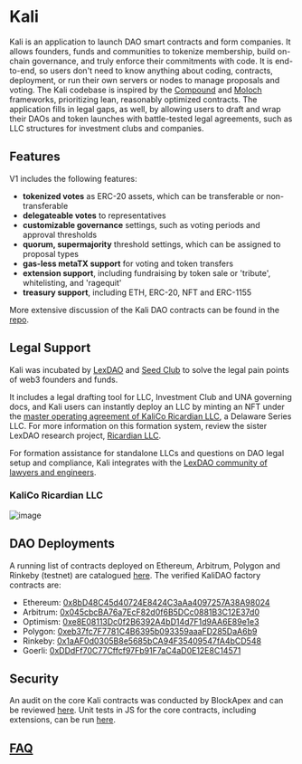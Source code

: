 # Kali

Kali is an application to launch DAO smart contracts and form companies. It allows founders, funds and communities to tokenize membership, build on-chain governance, and truly enforce their commitments with code. It is end-to-end, so users don't need to know anything about coding, contracts, deployment, or run their own servers or nodes to manage proposals and voting. The Kali codebase is inspired by the [Compound](https://github.com/compound-finance/compound-protocol/tree/master/contracts/Governance) and [Moloch](https://molochdao.gitbook.io/handbook/introduction/wtf-is-moloch) frameworks, prioritizing lean, reasonably optimized contracts. The application fills in legal gaps, as well, by allowing users to draft and wrap their DAOs and token launches with battle-tested legal agreements, such as LLC structures for investment clubs and companies.

## Features

V1 includes the following features:
- **tokenized votes** as ERC-20 assets, which can be transferable or non-transferable
- **delegateable votes** to representatives
- **customizable governance** settings, such as voting periods and approval thresholds
- **quorum, supermajority** threshold settings, which can be assigned to proposal types
- **gas-less metaTX support** for voting and token transfers
- **extension support**, including fundraising by token sale or 'tribute', whitelisting, and 'ragequit' 
- **treasury support**, including ETH, ERC-20, NFT and ERC-1155

More extensive discussion of the Kali DAO contracts can be found in the [repo](https://github.com/kalidao/kali-contracts/blob/main/README.md). 

## Legal Support

Kali was incubated by [LexDAO](https://www.lexdao.coop/) and [Seed Club](https://seedclub.xyz/) to solve the legal pain points of web3 founders and funds.

It includes a legal drafting tool for LLC, Investment Club and UNA governing docs, and Kali users can instantly deploy an LLC by minting an NFT under the [master operating agreement of KaliCo Ricardian LLC](https://gateway.pinata.cloud/ipfs/QmdHFNxtecmCNcTscWJqnA4AiASyk3SHCgKamugLHqR23i), a Delaware Series LLC. For more information on this formation system, review the sister LexDAO research project, [Ricardian LLC](https://ricardian.gitbook.io/ricardian-llc/).

For formation assistance for standalone LLCs and questions on DAO legal setup and compliance, Kali integrates with the [LexDAO community of lawyers and engineers](https://www.lexdao.coop/#/directory).

### KaliCo Ricardian LLC

![image](https://user-images.githubusercontent.com/92001561/152853748-ef78c1f7-5ed2-4f7e-83da-e6ea03eb0487.png)

## DAO Deployments

A running list of contracts deployed on Ethereum, Arbitrum, Polygon and Rinkeby (testnet) are catalogued [here](https://github.com/kalidao/kali-ui/blob/main/constants/addresses.js). The verified KaliDAO factory contracts are:

- Ethereum: [0x8bD48C45d40724E8424C3aAa4097257A38A98024](https://etherscan.io/address/0x8bD48C45d40724E8424C3aAa4097257A38A98024#code)
- Arbitrum: [0x045cbcBA76a7EcF82d0f6B5DCc0881B3C12E37d0](https://arbiscan.io/address/0x045cbcBA76a7EcF82d0f6B5DCc0881B3C12E37d0#code)
- Optimism: [0xe8E08113Dc0f2B6392A4bD14d7F1d9AA6E89e1e3](https://arbiscan.io/address/0xe8E08113Dc0f2B6392A4bD14d7F1d9AA6E89e1e3#code)
- Polygon: [0xeb37fc7F7781C4B6395b093359aaaFD285DaA6b9](https://polygonscan.com/address/0xeb37fc7F7781C4B6395b093359aaaFD285DaA6b9#code)
- Rinkeby: [0x1aAF0d0305B8e5685bCA94F35409547fA4bCD548](https://rinkeby.etherscan.io/address/0x1aAF0d0305B8e5685bCA94F35409547fA4bCD548#code)
- Goerli: [0xDDdFf70C77Cffcf97Fb91F7aC4aD0E12E8C14571](https://rinkeby.etherscan.io/address/0xDDdFf70C77Cffcf97Fb91F7aC4aD0E12E8C14571#code)

## Security

An audit on the core Kali contracts was conducted by BlockApex and can be reviewed [here](https://github.com/kalidao/kali-contracts/blob/main/audit/Final_Audit_KaliDAO.pdf). Unit tests in JS for the core contracts, including extensions, can be run [here](https://github.com/kalidao/kali-contracts/tree/main/test).

## [FAQ](./faq/README.md)
